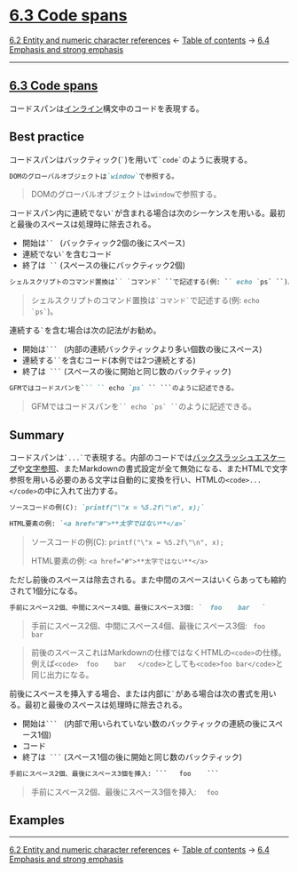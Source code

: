 # [6.3 Code spans](https://higuma.github.io/github-flabored-markdown/#code-spans)

[6.2 Entity and numeric character references](entity-and-numeric-character-references.md)
← [Table of contents](index.md) →
[6.4 Emphasis and strong emphasis](emphasis-and-strong-emphasis.md)

------------------------------------------------------------------------

## [6.3 Code spans](https://higuma.github.io/github-flabored-markdown/#code-spans)

コードスパンは[インライン]構文中のコードを表現する。

## Best practice

コードスパンはバックティック(`` ` ``)を用いて`` `code` ``のように表現する。

```markdown
DOMのグローバルオブジェクトは`window`で参照する。
```

> DOMのグローバルオブジェクトは`window`で参照する。

コードスパン内に連続でない`` ` ``が含まれる場合は次のシーケンスを用いる。最初と最後のスペースは処理時に除去される。

* 開始は``` ``  ``` (バックティック2個の後にスペース)
* 連続でない`` ` ``を含むコード
* 終了は```  `` ``` (スペースの後にバックティック2個)

```markdown
シェルスクリプトのコマンド置換は`` `コマンド` ``で記述する(例: `` echo `ps` ``)。
```

> シェルスクリプトのコマンド置換は`` `コマンド` ``で記述する(例: `` echo `ps` ``)。

連続する`` ` ``を含む場合は次の記法がお勧め。

* 開始は```` ```  ```` (内部の連続バックティックより多い個数の後にスペース)
* 連続する``` `` ```を含むコード(本例では2つ連続とする)
* 終了は````  ``` ```` (スペースの後に開始と同じ数のバックティック)

```markdown
GFMではコードスパンを``` `` echo `ps` `` ```のように記述できる。
```

> GFMではコードスパンを``` `` echo `ps` `` ```のように記述できる。

## Summary

コードスパンは`` `...` ``で表現する。内部のコードでは[バックスラッシュエスケープ]や[文字参照]、またMarkdownの書式設定が全て無効になる、またHTMLで文字参照を用いる必要のある文字は自動的に変換を行い、HTMLの`<code>...</code>`の中に入れて出力する。

```markdown
ソースコードの例(C): `printf("\"x = %5.2f\"\n", x);`

HTML要素の例: `<a href="#">**太字ではない**</a>`
```

> ソースコードの例(C): `printf("\"x = %5.2f\"\n", x);`
> 
> HTML要素の例: `<a href="#">**太字ではない**</a>`

ただし前後のスペースは除去される。また中間のスペースはいくらあっても縮約されて1個分になる。

```markdown
手前にスペース2個、中間にスペース4個、最後にスペース3個: `  foo    bar   `
```

> 手前にスペース2個、中間にスペース4個、最後にスペース3個: `  foo    bar   `

> 前後のスペースこれはMarkdownの仕様ではなくHTMLの`<code>`の仕様。例えば`<code>  foo    bar   </code>`としても`<code>foo bar</code>`と同じ出力になる。

前後にスペースを挿入する場合、または内部に`` ` ``がある場合は次の書式を用いる。最初と最後のスペースは処理時に除去される。

* 開始は```` ```  ```` (内部で用いられていない数のバックティックの連続の後にスペース1個)
* コード
* 終了は````  ``` ```` (スペース1個の後に開始と同じ数のバックティック)

```markdown
手前にスペース2個、最後にスペース3個を挿入: ```   foo    ```
```

> 手前にスペース2個、最後にスペース3個を挿入: ```   foo    ```







## Examples



------------------------------------------------------------------------

[6.2 Entity and numeric character references](entity-and-numeric-character-references.md)
← [Table of contents](index.md) →
[6.4 Emphasis and strong emphasis](emphasis-and-strong-emphasis.md)

[インライン]: inlines.md
[バックスラッシュエスケープ]: backslash-escapes.md
[文字参照]: entity-and-numeric-character-references.md
